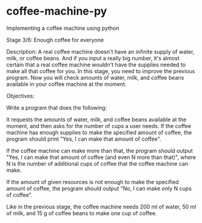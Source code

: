 # coffee-machine-py
Implementing a coffee machine using python


Stage 3/6: Enough coffee for everyone

Description:
A real coffee machine doesn't have an infinite supply of water, milk, or coffee beans. And if you input a really big number, it's almost certain that a real coffee machine wouldn't have the supplies needed to make all that coffee for you.
In this stage, you need to improve the previous program. Now you will check amounts of water, milk, and coffee beans available in your coffee machine at the moment.

Objectives:

Write a program that does the following:

It requests the amounts of water, milk, and coffee beans available at the moment, and then asks for the number of cups a user needs.
If the coffee machine has enough supplies to make the specified amount of coffee, the program should print "Yes, I can make that amount of coffee".

If the coffee machine can make more than that, the program should output "Yes, I can make that amount of coffee (and even N more than that)", where N is the number of additional cups of coffee that the coffee machine can make.

If the amount of given resources is not enough to make the specified amount of coffee, the program should output "No, I can make only N cups of coffee".

Like in the previous stage, the coffee machine needs 200 ml of water, 50 ml of milk, and 15 g of coffee beans to make one cup of coffee.
